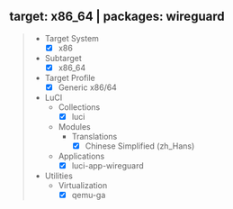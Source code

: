 ## target: x86_64 | packages: wireguard

> - Target System
>   - [x] x86
> 
> - Subtarget
>   - [x] x86_64
> 
> - Target Profile
>   - [x] Generic x86/64
> 
> - LuCI
>   - Collections
>     - [x] luci
>   - Modules
>     - Translations
>       - [x] Chinese Simplified (zh_Hans)
>   - Applications
>     - [x] luci-app-wireguard
> 
> - Utilities
>   - Virtualization
>     - [x] qemu-ga
